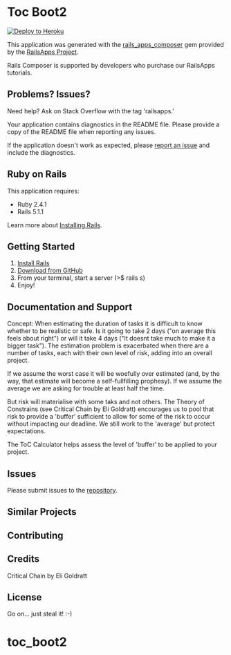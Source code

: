 Toc Boot2
================

[![Deploy to Heroku](https://www.herokucdn.com/deploy/button.png)](https://heroku.com/deploy)

This application was generated with the [rails_apps_composer](https://github.com/RailsApps/rails_apps_composer) gem
provided by the [RailsApps Project](http://railsapps.github.io/).

Rails Composer is supported by developers who purchase our RailsApps tutorials.

Problems? Issues?
-----------

Need help? Ask on Stack Overflow with the tag 'railsapps.'

Your application contains diagnostics in the README file. Please provide a copy of the README file when reporting any issues.

If the application doesn't work as expected, please [report an issue](https://github.com/RailsApps/rails_apps_composer/issues)
and include the diagnostics.

Ruby on Rails
-------------

This application requires:

- Ruby 2.4.1
- Rails 5.1.1

Learn more about [Installing Rails](http://railsapps.github.io/installing-rails.html).

Getting Started
---------------
1. [Install Rails](http://railsapps.github.io/installing-rails.html)
2. [Download from GitHub](https://github.com/NeilBain/toc_boot2)
3. From your terminal, start a server (>$ rails s)
4. Enjoy!

Documentation and Support
-------------------------
Concept:
When estimating the duration of tasks it is difficult to know whether to be realistic or safe.  Is it going to take 2 days ("on average this feels about right") or will it take 4 days ("It doesnt take much to make it a bigger task").  The estimation problem is exacerbated when there are a number of tasks, each with their own level of risk, adding into an overall project.

If we assume the worst case it will be woefully over estimated (and, by the way, that estimate will become a self-fullfilling prophesy).  If we assume the average we are asking for trouble at least half the time.

But risk will materialise with some taks and not others.  The Theory of Constrains (see Critical Chain by Eli Goldratt) encourages us to pool that risk to provide a 'buffer' sufficient to allow for some of the risk to occur without impacting our deadline.  We still work to the 'average' but protect expectations.

The ToC Calculator helps assess the level of 'buffer' to be applied to your project.

Issues
-------------
Please submit issues to the [repository](https://github.com/NeilBain/toc_boot2/issues).

Similar Projects
----------------

Contributing
------------

Credits
-------
Critical Chain by Eli Goldratt


License
-------
Go on... just steal it!
:-)
# toc_boot2
